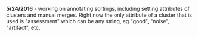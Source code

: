 **5/24/2016** - working on annotating sortings, including setting attributes of clusters and manual merges. Right now the only attribute of a cluster that is used is "assessment" which can be any string, eg "good", "noise", "artifact", etc.

